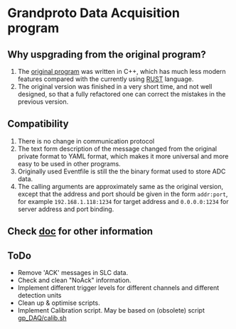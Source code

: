 # Grandproto Data Acquisition program

## Why uspgrading from the original program?
1. The [original program](https://github.com/TREND50/GRANDproto_DAQ)
was written in C++, which has much less modern
features compared with the currently using
[RUST](http://www.rust-lang.org) language.
2. The original version was finished in a very short time, and not well
 designed, so that a fully refactored one can correct the mistakes in the previous version.

## Compatibility
1. There is no change in communication protocol
2. The text form description of the message changed from the original
private format to YAML format, which makes it more universal and more
easy to be used in other programs.
3. Originally used Eventfile is still the the binary format used to
store ADC data.
4. The calling arguments are approximately same as the original version,
 except that the address and port should be given in the form
  ```addr:port```, for example ```192.168.1.118:1234``` for target
  address and ```0.0.0.0:1234``` for server address and port binding.

## Check [doc](doc) for other information

## ToDo
- Remove 'ACK' messages in SLC data.
- Check and clean "NoAck" information.
- Implement different trigger levels for different channels and different detection units
- Clean up & optimise scripts.
- Implement Calibration script. May be based on (obsolete) script [gp_DAQ/calib.sh](https://github.com/TREND50/GRANDproto_DAQ/blob/master/calib.sh)
